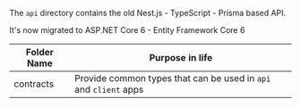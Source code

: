 The `api` directory contains the old Nest.js - TypeScript - Prisma based API.

It's now migrated to ASP.NET Core 6 - Entity Framework Core 6

| Folder Name | Purpose in life                                                  |
| ----------- | ---------------------------------------------------------------- |
| contracts   | Provide common types that can be used in `api` and `client` apps |
